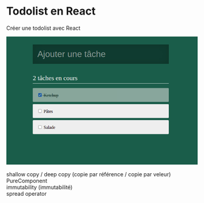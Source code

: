 # Todolist en React

Créer une todolist avec React

![todolist](resultat.png)

shallow copy / deep copy (copie par référence / copie par veleur)  
PureComponent  
immutability (immutabilité)  
spread operator  
